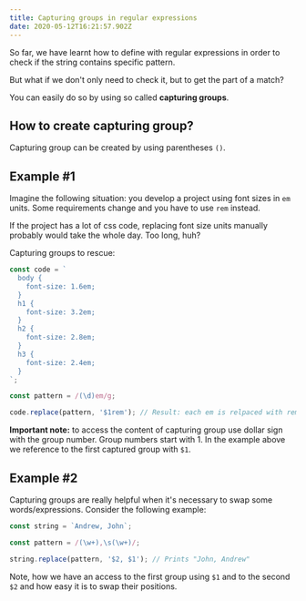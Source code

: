 ```yaml
---
title: Capturing groups in regular expressions
date: 2020-05-12T16:21:57.902Z
---
```

So far, we have learnt how to define with regular expressions in order to check if the string contains specific pattern. 

But what if we don't only need to check it, but to get the part of a match?

You can easily do so by using so called **capturing groups**.

## How to create capturing group?

Capturing group can be created by using parentheses `()`. 

## Example #1

Imagine the following situation: you develop a project using font sizes in `em` units. Some requirements change and you have to use `rem` instead.

If the project has a lot of css code, replacing font size units manually probably would take the whole day. Too long, huh?

Capturing groups to rescue:

```javascript
const code = `
  body {
    font-size: 1.6em;
  }
  h1 {
    font-size: 3.2em;
  }
  h2 {
    font-size: 2.8em;
  }
  h3 {
    font-size: 2.4em;
  }
`;

const pattern = /(\d)em/g;

code.replace(pattern, '$1rem'); // Result: each em is relpaced with rem
```

**Important note:** to access the content of capturing group use dollar sign with the group number. Group numbers start with 1. In the example above we reference to the first captured group with `$1`.

## Example #2

Capturing groups are really helpful when it's necessary to swap some words/expressions. Consider the following example:

```javascript
const string = `Andrew, John`;

const pattern = /(\w+),\s(\w+)/;

string.replace(pattern, '$2, $1'); // Prints "John, Andrew"
```

Note, how we have an access to the first group using `$1` and to the second `$2` and how easy it is to swap their positions.